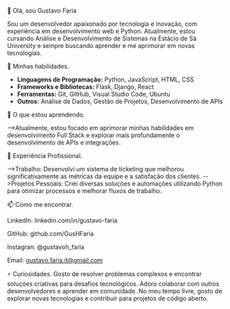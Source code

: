 👋 Olá, sou Gustavo Faria

Sou um desenvolvedor apaixonado por tecnologia e inovação, com experiência em desenvolvimento web e Python. Atualmente, estou cursando Análise e Desenvolvimento de Sistemas na Estácio de Sá University e sempre buscando aprender e me aprimorar em novas tecnologias.

🚀 Minhas habilidades.

- **Linguagens de Programação:** Python, JavaScript, HTML, CSS  
- **Frameworks e Bibliotecas:** Flask, Django, React  
- **Ferramentas:** Git, GitHub, Visual Studio Code, Ubuntu  
- **Outros:** Análise de Dados, Gestão de Projetos, Desenvolvimento de APIs  

🌱 O que estou aprendendo.

-->Atualmente, estou focado em aprimorar minhas habilidades em desenvolvimento Full Stack e explorar mais profundamente o desenvolvimento de APIs e integrações.

💼 Experiência Profissional.

-->Trabalho: Desenvolvi um sistema de ticketing que melhorou significativamente as métricas da equipe e a satisfação dos clientes.
-->Projetos Pessoais: Criei diversas soluções e automações utilizando Python para otimizar processos e melhorar fluxos de trabalho.

📫 Como me encontrar.

LinkedIn: linkedin.com/in/gustavo-faria

GitHub: github.com/GusHFaria

Instagran: @gustavoh_faria

Email: gustavo.faria.it@gmail.com

⚡ Curiosidades.
Gosto de resolver problemas complexos e encontrar soluções criativas para desafios tecnológicos.
Adoro colaborar com outros desenvolvedores e aprender em comunidade.
No meu tempo livre, gosto de explorar novas tecnologias e contribuir para projetos de código aberto.

<!--
**GusHFaria/GusHFaria** is a ✨ _special_ ✨ repository because its `README.md` (this file) appears on your GitHub profile.

Here are some ideas to get you started:

- 🔭 I’m currently working on ...
- 🌱 I’m currently learning ...
- 👯 I’m looking to collaborate on ...
- 🤔 I’m looking for help with ...
- 💬 Ask me about ...
- 📫 How to reach me: ...
- 😄 Pronouns: ...
- ⚡ Fun fact: ...
-->
